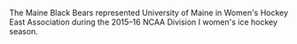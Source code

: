 The Maine Black Bears represented University of Maine in Women's Hockey East Association during the 2015–16 NCAA Division I women's ice hockey season.
